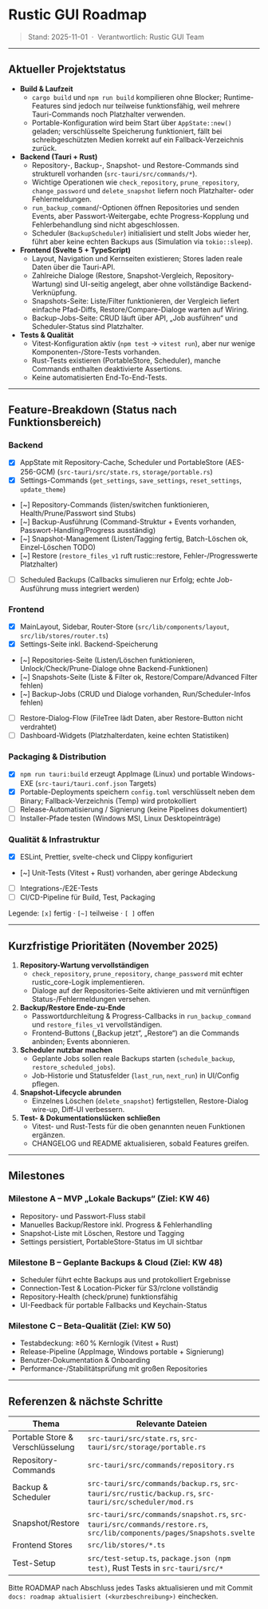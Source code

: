 # Rustic GUI Roadmap

> Stand: 2025-11-01 &nbsp;·&nbsp; Verantwortlich: Rustic GUI Team

---

## Aktueller Projektstatus

- **Build & Laufzeit**
  - `cargo build` und `npm run build` kompilieren ohne Blocker; Runtime-Features sind jedoch nur teilweise funktionsfähig, weil mehrere Tauri-Commands noch Platzhalter verwenden.
  - Portable-Konfiguration wird beim Start über `AppState::new()` geladen; verschlüsselte Speicherung funktioniert, fällt bei schreibgeschützten Medien korrekt auf ein Fallback-Verzeichnis zurück.
- **Backend (Tauri + Rust)**
  - Repository-, Backup-, Snapshot- und Restore-Commands sind strukturell vorhanden (`src-tauri/src/commands/*`).
  - Wichtige Operationen wie `check_repository`, `prune_repository`, `change_password` und `delete_snapshot` liefern noch Platzhalter- oder Fehlermeldungen.
  - `run_backup_command`/-Optionen öffnen Repositories und senden Events, aber Passwort-Weitergabe, echte Progress-Kopplung und Fehlerbehandlung sind nicht abgeschlossen.
  - Scheduler (`BackupScheduler`) initialisiert und stellt Jobs wieder her, führt aber keine echten Backups aus (Simulation via `tokio::sleep`).
- **Frontend (Svelte 5 + TypeScript)**
  - Layout, Navigation und Kernseiten existieren; Stores laden reale Daten über die Tauri-API.
  - Zahlreiche Dialoge (Restore, Snapshot-Vergleich, Repository-Wartung) sind UI-seitig angelegt, aber ohne vollständige Backend-Verknüpfung.
  - Snapshots-Seite: Liste/Filter funktionieren, der Vergleich liefert einfache Pfad-Diffs, Restore/Compare-Dialoge warten auf Wiring.
  - Backup-Jobs-Seite: CRUD läuft über API, „Job ausführen“ und Scheduler-Status sind Platzhalter.
- **Tests & Qualität**
  - Vitest-Konfiguration aktiv (`npm test` → `vitest run`), aber nur wenige Komponenten-/Store-Tests vorhanden.
  - Rust-Tests existieren (PortableStore, Scheduler), manche Commands enthalten deaktivierte Assertions.
  - Keine automatisierten End-To-End-Tests.

---

## Feature-Breakdown (Status nach Funktionsbereich)

### Backend

- [x] AppState mit Repository-Cache, Scheduler und PortableStore (AES-256-GCM) (`src-tauri/src/state.rs`, `storage/portable.rs`)
- [x] Settings-Commands (`get_settings`, `save_settings`, `reset_settings`, `update_theme`)
- [~] Repository-Commands (listen/switchen funktionieren, Health/Prune/Passwort sind Stubs)
- [~] Backup-Ausführung (Command-Struktur + Events vorhanden, Passwort-Handling/Progress ausständig)
- [~] Snapshot-Management (Listen/Tagging fertig, Batch-Löschen ok, Einzel-Löschen TODO)
- [~] Restore (`restore_files_v1` ruft rustic::restore, Fehler-/Progresswerte Platzhalter)
- [ ] Scheduled Backups (Callbacks simulieren nur Erfolg; echte Job-Ausführung muss integriert werden)

### Frontend

- [x] MainLayout, Sidebar, Router-Store (`src/lib/components/layout`, `src/lib/stores/router.ts`)
- [x] Settings-Seite inkl. Backend-Speicherung
- [~] Repositories-Seite (Listen/Löschen funktionieren, Unlock/Check/Prune-Dialoge ohne Backend-Funktionen)
- [~] Snapshots-Seite (Liste & Filter ok, Restore/Compare/Advanced Filter fehlen)
- [~] Backup-Jobs (CRUD und Dialoge vorhanden, Run/Scheduler-Infos fehlen)
- [ ] Restore-Dialog-Flow (FileTree lädt Daten, aber Restore-Button nicht verdrahtet)
- [ ] Dashboard-Widgets (Platzhalterdaten, keine echten Statistiken)

### Packaging & Distribution

- [x] `npm run tauri:build` erzeugt AppImage (Linux) und portable Windows-EXE (`src-tauri/tauri.conf.json` Targets)
- [x] Portable-Deployments speichern `config.toml` verschlüsselt neben dem Binary; Fallback-Verzeichnis (Temp) wird protokolliert
- [ ] Release-Automatisierung / Signierung (keine Pipelines dokumentiert)
- [ ] Installer-Pfade testen (Windows MSI, Linux Desktopeinträge)

### Qualität & Infrastruktur

- [x] ESLint, Prettier, svelte-check und Clippy konfiguriert
- [~] Unit-Tests (Vitest + Rust) vorhanden, aber geringe Abdeckung
- [ ] Integrations-/E2E-Tests
- [ ] CI/CD-Pipeline für Build, Test, Packaging

Legende: `[x]` fertig · `[~]` teilweise · `[ ]` offen

---

## Kurzfristige Prioritäten (November 2025)

1. **Repository-Wartung vervollständigen**
   - `check_repository`, `prune_repository`, `change_password` mit echter rustic_core-Logik implementieren.
   - Dialoge auf der Repositories-Seite aktivieren und mit vernünftigen Status-/Fehlermeldungen versehen.
2. **Backup/Restore Ende-zu-Ende**
   - Passwortdurchleitung & Progress-Callbacks in `run_backup_command` und `restore_files_v1` vervollständigen.
   - Frontend-Buttons („Backup jetzt“, „Restore“) an die Commands anbinden; Events abonnieren.
3. **Scheduler nutzbar machen**
   - Geplante Jobs sollen reale Backups starten (`schedule_backup`, `restore_scheduled_jobs`).
   - Job-Historie und Statusfelder (`last_run`, `next_run`) in UI/Config pflegen.
4. **Snapshot-Lifecycle abrunden**
   - Einzelnes Löschen (`delete_snapshot`) fertigstellen, Restore-Dialog wire-up, Diff-UI verbessern.
5. **Test- & Dokumentationslücken schließen**
   - Vitest- und Rust-Tests für die oben genannten neuen Funktionen ergänzen.
   - CHANGELOG und README aktualisieren, sobald Features greifen.

---

## Milestones

### Milestone A – MVP „Lokale Backups“ (Ziel: KW 46)

- Repository- und Passwort-Fluss stabil
- Manuelles Backup/Restore inkl. Progress & Fehlerhandling
- Snapshot-Liste mit Löschen, Restore und Tagging
- Settings persistiert, PortableStore-Status im UI sichtbar

### Milestone B – Geplante Backups & Cloud (Ziel: KW 48)

- Scheduler führt echte Backups aus und protokolliert Ergebnisse
- Connection-Test & Location-Picker für S3/rclone vollständig
- Repository-Health (check/prune) funktionsfähig
- UI-Feedback für portable Fallbacks und Keychain-Status

### Milestone C – Beta-Qualität (Ziel: KW 50)

- Testabdeckung: ≥60 % Kernlogik (Vitest + Rust)
- Release-Pipeline (AppImage, Windows portable + Signierung)
- Benutzer-Dokumentation & Onboarding
- Performance-/Stabilitätsprüfung mit großen Repositories

---

## Referenzen & nächste Schritte

| Thema                            | Relevante Dateien                                                                                                      |
| -------------------------------- | ---------------------------------------------------------------------------------------------------------------------- |
| Portable Store & Verschlüsselung | `src-tauri/src/state.rs`, `src-tauri/src/storage/portable.rs`                                                          |
| Repository-Commands              | `src-tauri/src/commands/repository.rs`                                                                                 |
| Backup & Scheduler               | `src-tauri/src/commands/backup.rs`, `src-tauri/src/rustic/backup.rs`, `src-tauri/src/scheduler/mod.rs`                 |
| Snapshot/Restore                 | `src-tauri/src/commands/snapshot.rs`, `src-tauri/src/commands/restore.rs`, `src/lib/components/pages/Snapshots.svelte` |
| Frontend Stores                  | `src/lib/stores/*.ts`                                                                                                  |
| Test-Setup                       | `src/test-setup.ts`, `package.json (npm test)`, Rust Tests in `src-tauri/src/*`                                        |

Bitte ROADMAP nach Abschluss jedes Tasks aktualisieren und mit Commit `docs: roadmap aktualisiert (<kurzbeschreibung>)` einchecken.
